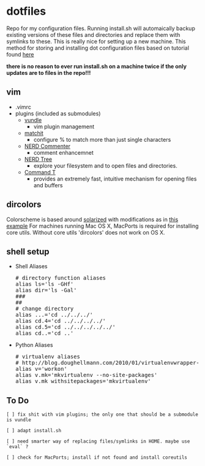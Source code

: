 dotfiles
========

Repo for my configuration files. Running install.sh will automaically backup existing versions of these files and directories and replace them with symlinks to these. This is really nice for setting up a new machine.
This method for storing and installing dot configuration files based on tutorial found [here](http://blog.smalleycreative.com/tutorials/using-git-and-github-to-manage-your-dotfiles/ "here")

**there is no reason to ever run install.sh on a machine twice if the only updates are to files in the repo!!!**

vim
--------

+ .vimrc
+ plugins (included as submodules)
  - [vundle](https://github.com/gmarik/vundle "vundle")     
      * vim plugin management
  - [matchit](https://github.com/tsaleh/vim-matchit "matchit")      
      * configure % to match more than just single characters
  - [NERD Commenter](https://github.com/scrooloose/nerdcommenter "NERD Commenter")      
      * comment enhancemnet
  - [NERD Tree](https://github.com/scrooloose/nerdtree "NERD Tree")     
      * explore your filesystem and to open files and directories.
  - [Command T](https://github.com/wincent/Command-T "command-T")     
      * provides an extremely fast, intuitive mechanism for
opening files and buffers


dircolors
---------

Colorscheme is based around [solarized](http://ethanschoonover.com/solarized/ "solarized") with modifications as in [this example](http://archlinux.me/w0ng/2012/04/21/better-dircolors-with-solarized/ "dircolors")
For machines running Mac OS X, MacPorts is required for installing core utils. Without core utils 'dircolors' does not work on OS X.


shell setup
---------

+ Shell Aliases
  <pre>
  # directory function aliases
  alias ls='ls -GHf'
  alias dir='ls -Gal'
  ###
  ##
  # change directory
  alias ...='cd ../../../'
  alias cd.4='cd ../../../../'
  alias cd.5='cd ../../../../../'
  alias cd..='cd ..'
  </pre>

+ Python Aliases
  <pre>
  # virtualenv aliases
  # http://blog.doughellmann.com/2010/01/virtualenvwrapper-tips-and-tricks.html
  alias v='workon'
  alias v.mk='mkvirtualenv --no-site-packages'
  alias v.mk_withsitepackages='mkvirtualenv'
  </pre>

To Do
---------
    [ ] fix shit with vim plugins; the only one that should be a submodule is vundle

    [ ] adapt install.sh
     
    [ ] need smarter way of replacing files/symlinks in HOME. maybe use `eval` ?
    
    [ ] check for MacPorts; install if not found and install coreutils
